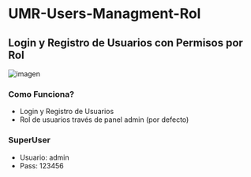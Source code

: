 # UMR-Users-Managment-Rol
## Login y Registro de Usuarios con Permisos por Rol

![imagen](https://i.imgur.com/Ko2wHBL.png)

### Como Funciona?

- Login y Registro de Usuarios
- Rol de usuarios través de panel admin (por defecto)

### SuperUser
- Usuario: admin
- Pass: 123456
